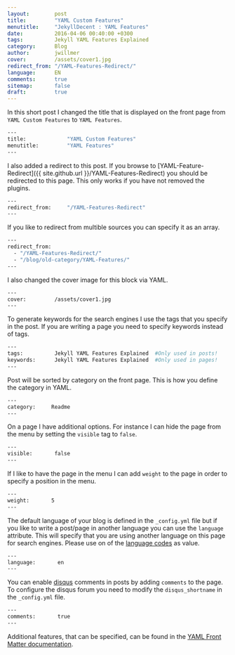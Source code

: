 ```yaml
---
layout:        post
title:         "YAML Custom Features"
menutitle:     "JekyllDecent : YAML Features"
date:          2016-04-06 00:40:00 +0300
tags:          Jekyll YAML Features Explained
category:      Blog
author:        jwillmer
cover:         /assets/cover1.jpg
redirect_from: "/YAML-Features-Redirect/"
language:      EN
comments:      true
sitemap:       false
draft:         true
---
```


In this short post I changed the title that is displayed on the front page from `YAML Custom Features` to `YAML Features`.


```bash
---
title:             "YAML Custom Features"
menutitle:         "YAML Features"
---
```

I also added a redirect to this post. If you browse to [YAML-Feature-Redirect]({{ site.github.url }}/YAML-Features-Redirect) you should be redirected to this page. This only works if you have not removed the plugins.

```bash
---
redirect_from:     "/YAML-Features-Redirect"
---
```

If you like to redirect from multible sources you can specify it as an array.

```bash
---
redirect_from:
  - "/YAML-Features-Redirect/"
  - "/blog/old-category/YAML-Features/"
---
``````

I also changed the cover image for this block via YAML.

```bash
---
cover:         /assets/cover1.jpg
---
``````

To generate keywords for the search engines I use the tags that you specify in the post. If you are writing a page you need to specify keywords instead of tags.

```bash
---
tags:          Jekyll YAML Features Explained  #Only used in posts!
keywords:      Jekyll YAML Features Explained  #Only used in pages!
---
```

Post will be sorted by category on the front page. This is how you define the category in YAML.

```bash
---
category:     Readme
---
```

On a page I have additional options. For instance I can hide the page from the menu by setting the `visible` tag to `false`.

```bash
---
visible:       false
---
```

If I like to have the page in the menu I can add `weight` to the page in order to specify a position in the menu.

```bash
---
weight:       5
---
```

The default language of your blog is defined in the `_config.yml` file but if you like to write a post/page in another language you can use the `language` attribute. This will specify that you are using another language on this page for search engines. Please use on of the [language codes](http://www.w3schools.com/tags/ref_language_codes.asp) as value.

```bash
---
language:       en
---
```

You can enable [disqus](https://disqus.com/) comments in posts by adding `comments` to the page. To configure the disqus forum you need to modify the `disqus_shortname` in the `_config.yml` file.

```bash
---
comments:       true
---
```

Additional features, that can be specified, can be found in the [YAML Front Matter documentation](https://jekyllrb.com/docs/frontmatter/).
